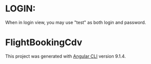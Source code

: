 # LOGIN:

When in login view, you may use "test" as both login and password. 



# FlightBookingCdv

This project was generated with [Angular CLI](https://github.com/angular/angular-cli) version 9.1.4.
